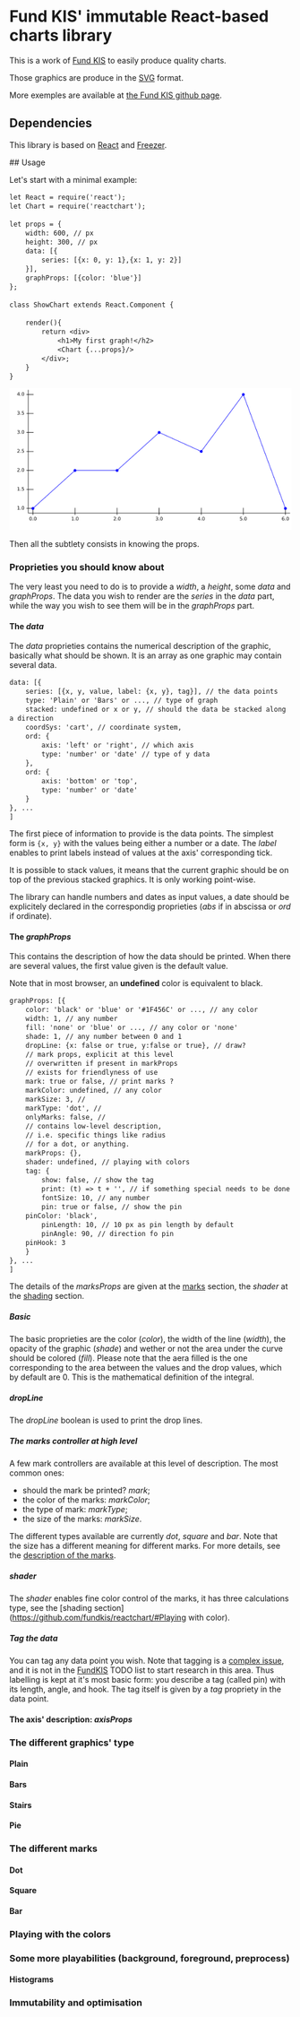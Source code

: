 # Fund KIS' immutable React-based charts library

This is a work of [Fund KIS](http://fundkis.com/lab/react-chart) to 
easily produce quality charts.

Those graphics are produce in the [SVG](https://www.w3.org/Graphics/SVG/)
format.

More exemples are available at [the Fund KIS github page](https://fundkis.github.io/reactchart).

## Dependencies

This library is based on [React](http://facebook.github.io/react/)
and [Freezer](https://github.com/arqex/freezer).

## Usage

Let's start with a minimal example:

```
let React = require('react');
let Chart = require('reactchart');

let props = {
	width: 600, // px
    height: 300, // px
    data: [{
    	series: [{x: 0, y: 1},{x: 1, y: 2}]
    }],
    graphProps: [{color: 'blue'}]
};

class ShowChart extends React.Component {

	render(){
    	return <div>
        	<h1>My first graph!</h2>
            <Chart {...props}/>
        </div>;
    }
}

```
![First graph](readme_files/ex1.png)

Then all the subtlety consists in knowing the props.

### Proprieties you should know about

The very least you need to do is to provide a _width_, a _height_,
some _data_ and _graphProps_. The data you wish to render
are the _series_ in the _data_ part, while the way you
wish to see them will be in the _graphProps_ part.

#### The _data_

The _data_ proprieties contains the numerical description of the
graphic, basically what should be shown. It is an array as one
graphic may contain several data.

```
data: [{
	series: [{x, y, value, label: {x, y}, tag}], // the data points
    type: 'Plain' or 'Bars' or ..., // type of graph
    stacked: undefined or x or y, // should the data be stacked along a direction
    coordSys: 'cart', // coordinate system,
    ord: {
    	axis: 'left' or 'right', // which axis
        type: 'number' or 'date' // type of y data
    },
    ord: {
		axis: 'bottom' or 'top',
        type: 'number' or 'date'
	}
}, ...
]
```

The first piece of information to provide is the data points. The simplest
form is ```{x, y}``` with the values being either a number or a date. The _label_ enables
to print labels instead of values at the axis' corresponding tick.

It is possible to stack values, it means that the current graphic should be on top
of the previous stacked graphics. It is only working point-wise.

The library can handle numbers and dates as input values, a date should be explicitely
declared in the correspondig proprieties (_abs_ if in abscissa or _ord_ if ordinate).

#### The _graphProps_

This contains the description of how the data should be printed. When there are
several values, the first value given is the default value.

Note that in most browser, an **undefined** color is equivalent to black.

```
graphProps: [{
	color: 'black' or 'blue' or '#1F456C' or ..., // any color
	width: 1, // any number
	fill: 'none' or 'blue' or ..., // any color or 'none'
	shade: 1, // any number between 0 and 1
    dropLine: {x: false or true, y:false or true}, // draw?
	// mark props, explicit at this level
	// overwritten if present in markProps
	// exists for friendlyness of use
	mark: true or false, // print marks ?
	markColor: undefined, // any color
	markSize: 3, // 
	markType: 'dot', //
	onlyMarks: false, //
	// contains low-level description,
	// i.e. specific things like radius
	// for a dot, or anything.
	markProps: {},
	shader: undefined, // playing with colors
	tag: {
		show: false, // show the tag
		print: (t) => t + '', // if something special needs to be done
		fontSize: 10, // any number
		pin: true or false, // show the pin
    pinColor: 'black', 
		pinLength: 10, // 10 px as pin length by default
		pinAngle: 90, // direction fo pin
    pinHook: 3
	}
}, ...
]
```
The details of the _marksProps_ are given at the [marks](https://github.com/fundkis/reactchart/#The-different-marks) section, 
the _shader_ at the [shading](https://github.com/fundkis/reactchart/#Playing-with-color) section.

##### Basic

The basic proprieties are the color (_color_), the width of the line (_width_), the opacity of
the graphic (_shade_) and wether or not the area under the curve should be colored (_fill_). Please
note that the aera filled is the one corresponding to the area between the values and the
drop values, which by default are 0. This is the mathematical definition of the integral.

##### dropLine

The _dropLine_ boolean is used to print the drop lines.

##### The marks controller at high level

A few mark controllers are available at this level of description. The most common ones:
  - should the mark be printed? _mark_;
  - the color of the marks: _markColor_;
  - the type of mark: _markType_;
  - the size of the marks: _markSize_.

The different types available are currently _dot_, _square_ and _bar_.
Note that the size has a different meaning for different marks. For more details, see the
[description of the marks](https://github.com/fundis/reactchart/#The-different-marks).

##### shader

The _shader_ enables fine color control of the marks, it has three calculations type, see
the [shading section](https://github.com/fundkis/reactchart/#Playing with color).

##### Tag the data

You can tag any data point you wish. Note that tagging is a 
[complex issue](https://en.wikipedia.org/wiki/Automatic_label_placement), and it is not
in the [FundKIS](https://fundkis.com/) TODO list to start research in this area. Thus
labelling is kept at it's most basic form: you describe a tag (called pin) with its
length, angle, and hook. The tag itself is given by a _tag_ propriety in the data point.

#### The axis' description: _axisProps_

### The different graphics' type
#### Plain
#### Bars
#### Stairs
#### Pie
### The different marks
#### Dot
#### Square
#### Bar
### Playing with the colors
### Some more playabilities (background, foreground, preprocess)
#### Histograms
### Immutability and optimisation
